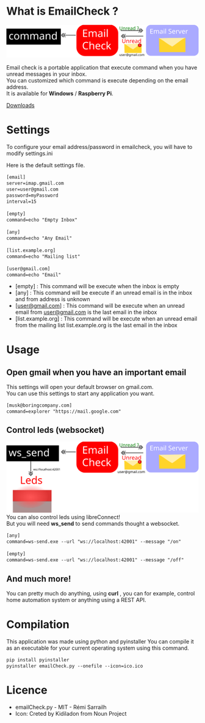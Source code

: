 # What is EmailCheck ?
![](doc/emailcheck_schematic.svg)

Email check is a portable application that execute command when you have unread messages in your inbox.    
You can customized which command is execute depending on the email address.    
It is available for **Windows** / **Raspberry Pi**.


[Downloads](https://github.com/madnerdorg/emailcheck/releases)

# Settings
To configure your email address/password in emailcheck, you will have to 
modify settings.ini

Here is the default settings file.
```
[email]
server=imap.gmail.com
user=user@gmail.com
password=myPassword
interval=15

[empty]
command=echo "Empty Inbox"

[any]
command=echo "Any Email"

[list.example.org]
command=echo "Mailing list"

[user@gmail.com]
command=echo "Email"
```

* [empty] : This command will be execute when the inbox is empty 
* [any] : This command will be execute if an unread email is in the inbox and from address is unknown
* [user@gmail.com] : This command will be execute when an unread email from user@gmail.com is the last email in the inbox
* [list.example.org] : This command will be execute when an unread email from the mailing list list.example.org is the last email in the inbox

# Usage

## Open gmail when you have an important email
This settings will open your default browser on gmail.com.   
You can use this settings to start any application you want.

```
[musk@boringcompany.com]
command=explorer "https://mail.google.com"
```


## Control leds (websocket)

![](doc/emailcheck_ws_send_schematic.svg)
You can also control leds using libreConnect!    
But you will need **ws_send** to send commands thought a websocket.    
```
[any]
command=ws-send.exe --url "ws://localhost:42001" --message "/on"

[empty]
command=ws-send.exe --url "ws://localhost:42001" --message "/off"
```

## And much more!
You can pretty much do anything, using **curl** , you can for example, control home automation
system or anything using a REST API.   

# Compilation
This application was made using python and pyinstaller
You can compile it as an executable for your current operating system using this command.

```
pip install pyinstaller
pyinstaller emailCheck.py --onefile --icon=ico.ico
```

# Licence
* emailCheck.py - MIT - Rémi Sarrailh
* Icon: Creted by Kidiladon from Noun Project

